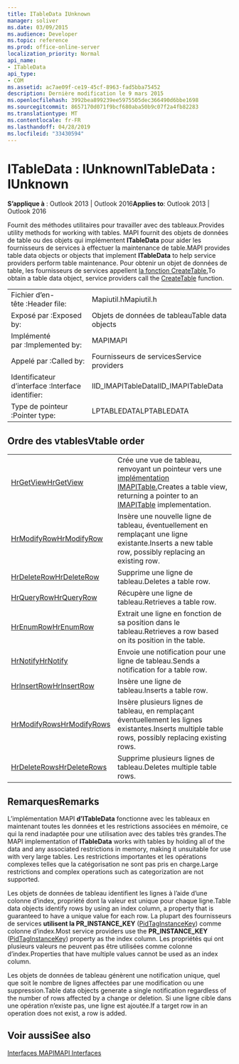 ```yaml
---
title: ITableData IUnknown
manager: soliver
ms.date: 03/09/2015
ms.audience: Developer
ms.topic: reference
ms.prod: office-online-server
localization_priority: Normal
api_name:
- ITableData
api_type:
- COM
ms.assetid: ac7ae09f-ce19-45cf-8963-fad5bba75452
description: Dernière modification le 9 mars 2015
ms.openlocfilehash: 3992bea899239ee5975505dec366490d6bbe1698
ms.sourcegitcommit: 8657170d071f9bcf680aba50b9c07f2a4fb82283
ms.translationtype: MT
ms.contentlocale: fr-FR
ms.lasthandoff: 04/28/2019
ms.locfileid: "33430594"
---
```

# <a name="itabledata--iunknown"></a><span data-ttu-id="c6b3e-103">ITableData : IUnknown</span><span class="sxs-lookup"><span data-stu-id="c6b3e-103">ITableData : IUnknown</span></span>

  
  
<span data-ttu-id="c6b3e-104">**S’applique à** : Outlook 2013 | Outlook 2016</span><span class="sxs-lookup"><span data-stu-id="c6b3e-104">**Applies to**: Outlook 2013 | Outlook 2016</span></span> 
  
<span data-ttu-id="c6b3e-105">Fournit des méthodes utilitaires pour travailler avec des tableaux.</span><span class="sxs-lookup"><span data-stu-id="c6b3e-105">Provides utility methods for working with tables.</span></span> <span data-ttu-id="c6b3e-106">MAPI fournit des objets de données de table ou des objets qui implémentent **ITableData** pour aider les fournisseurs de services à effectuer la maintenance de table.</span><span class="sxs-lookup"><span data-stu-id="c6b3e-106">MAPI provides table data objects or objects that implement **ITableData** to help service providers perform table maintenance.</span></span> <span data-ttu-id="c6b3e-107">Pour obtenir un objet de données de table, les fournisseurs de services appellent [la fonction CreateTable.](createtable.md)</span><span class="sxs-lookup"><span data-stu-id="c6b3e-107">To obtain a table data object, service providers call the [CreateTable](createtable.md) function.</span></span> 
  
|||
|:-----|:-----|
|<span data-ttu-id="c6b3e-108">Fichier d’en-tête :</span><span class="sxs-lookup"><span data-stu-id="c6b3e-108">Header file:</span></span>  <br/> |<span data-ttu-id="c6b3e-109">Mapiutil.h</span><span class="sxs-lookup"><span data-stu-id="c6b3e-109">Mapiutil.h</span></span>  <br/> |
|<span data-ttu-id="c6b3e-110">Exposé par :</span><span class="sxs-lookup"><span data-stu-id="c6b3e-110">Exposed by:</span></span>  <br/> |<span data-ttu-id="c6b3e-111">Objets de données de tableau</span><span class="sxs-lookup"><span data-stu-id="c6b3e-111">Table data objects</span></span>  <br/> |
|<span data-ttu-id="c6b3e-112">Implémenté par :</span><span class="sxs-lookup"><span data-stu-id="c6b3e-112">Implemented by:</span></span>  <br/> |<span data-ttu-id="c6b3e-113">MAPI</span><span class="sxs-lookup"><span data-stu-id="c6b3e-113">MAPI</span></span>  <br/> |
|<span data-ttu-id="c6b3e-114">Appelé par :</span><span class="sxs-lookup"><span data-stu-id="c6b3e-114">Called by:</span></span>  <br/> |<span data-ttu-id="c6b3e-115">Fournisseurs de services</span><span class="sxs-lookup"><span data-stu-id="c6b3e-115">Service providers</span></span>  <br/> |
|<span data-ttu-id="c6b3e-116">Identificateur d’interface :</span><span class="sxs-lookup"><span data-stu-id="c6b3e-116">Interface identifier:</span></span>  <br/> |<span data-ttu-id="c6b3e-117">IID_IMAPITableData</span><span class="sxs-lookup"><span data-stu-id="c6b3e-117">IID_IMAPITableData</span></span>  <br/> |
|<span data-ttu-id="c6b3e-118">Type de pointeur :</span><span class="sxs-lookup"><span data-stu-id="c6b3e-118">Pointer type:</span></span>  <br/> |<span data-ttu-id="c6b3e-119">LPTABLEDATA</span><span class="sxs-lookup"><span data-stu-id="c6b3e-119">LPTABLEDATA</span></span>  <br/> |
   
## <a name="vtable-order"></a><span data-ttu-id="c6b3e-120">Ordre des vtables</span><span class="sxs-lookup"><span data-stu-id="c6b3e-120">Vtable order</span></span>

|||
|:-----|:-----|
|[<span data-ttu-id="c6b3e-121">HrGetView</span><span class="sxs-lookup"><span data-stu-id="c6b3e-121">HrGetView</span></span>](itabledata-hrgetview.md) <br/> |<span data-ttu-id="c6b3e-122">Crée une vue de tableau, renvoyant un pointeur vers une [implémentation IMAPITable.](imapitableiunknown.md)</span><span class="sxs-lookup"><span data-stu-id="c6b3e-122">Creates a table view, returning a pointer to an [IMAPITable](imapitableiunknown.md) implementation.</span></span>  <br/> |
|[<span data-ttu-id="c6b3e-123">HrModifyRow</span><span class="sxs-lookup"><span data-stu-id="c6b3e-123">HrModifyRow</span></span>](itabledata-hrmodifyrow.md) <br/> |<span data-ttu-id="c6b3e-124">Insère une nouvelle ligne de tableau, éventuellement en remplaçant une ligne existante.</span><span class="sxs-lookup"><span data-stu-id="c6b3e-124">Inserts a new table row, possibly replacing an existing row.</span></span>  <br/> |
|[<span data-ttu-id="c6b3e-125">HrDeleteRow</span><span class="sxs-lookup"><span data-stu-id="c6b3e-125">HrDeleteRow</span></span>](itabledata-hrdeleterow.md) <br/> |<span data-ttu-id="c6b3e-126">Supprime une ligne de tableau.</span><span class="sxs-lookup"><span data-stu-id="c6b3e-126">Deletes a table row.</span></span>  <br/> |
|[<span data-ttu-id="c6b3e-127">HrQueryRow</span><span class="sxs-lookup"><span data-stu-id="c6b3e-127">HrQueryRow</span></span>](itabledata-hrqueryrow.md) <br/> |<span data-ttu-id="c6b3e-128">Récupère une ligne de tableau.</span><span class="sxs-lookup"><span data-stu-id="c6b3e-128">Retrieves a table row.</span></span>  <br/> |
|[<span data-ttu-id="c6b3e-129">HrEnumRow</span><span class="sxs-lookup"><span data-stu-id="c6b3e-129">HrEnumRow</span></span>](itabledata-hrenumrow.md) <br/> |<span data-ttu-id="c6b3e-130">Extrait une ligne en fonction de sa position dans le tableau.</span><span class="sxs-lookup"><span data-stu-id="c6b3e-130">Retrieves a row based on its position in the table.</span></span>  <br/> |
|[<span data-ttu-id="c6b3e-131">HrNotify</span><span class="sxs-lookup"><span data-stu-id="c6b3e-131">HrNotify</span></span>](itabledata-hrnotify.md) <br/> |<span data-ttu-id="c6b3e-132">Envoie une notification pour une ligne de tableau.</span><span class="sxs-lookup"><span data-stu-id="c6b3e-132">Sends a notification for a table row.</span></span>  <br/> |
|[<span data-ttu-id="c6b3e-133">HrInsertRow</span><span class="sxs-lookup"><span data-stu-id="c6b3e-133">HrInsertRow</span></span>](itabledata-hrinsertrow.md) <br/> |<span data-ttu-id="c6b3e-134">Insère une ligne de tableau.</span><span class="sxs-lookup"><span data-stu-id="c6b3e-134">Inserts a table row.</span></span>  <br/> |
|[<span data-ttu-id="c6b3e-135">HrModifyRows</span><span class="sxs-lookup"><span data-stu-id="c6b3e-135">HrModifyRows</span></span>](itabledata-hrmodifyrows.md) <br/> |<span data-ttu-id="c6b3e-136">Insère plusieurs lignes de tableau, en remplaçant éventuellement les lignes existantes.</span><span class="sxs-lookup"><span data-stu-id="c6b3e-136">Inserts multiple table rows, possibly replacing existing rows.</span></span>  <br/> |
|[<span data-ttu-id="c6b3e-137">HrDeleteRows</span><span class="sxs-lookup"><span data-stu-id="c6b3e-137">HrDeleteRows</span></span>](itabledata-hrdeleterows.md) <br/> |<span data-ttu-id="c6b3e-138">Supprime plusieurs lignes de tableau.</span><span class="sxs-lookup"><span data-stu-id="c6b3e-138">Deletes multiple table rows.</span></span>  <br/> |
   
## <a name="remarks"></a><span data-ttu-id="c6b3e-139">Remarques</span><span class="sxs-lookup"><span data-stu-id="c6b3e-139">Remarks</span></span>

<span data-ttu-id="c6b3e-140">L’implémentation MAPI **d’ITableData** fonctionne avec les tableaux en maintenant toutes les données et les restrictions associées en mémoire, ce qui la rend inadaptée pour une utilisation avec des tables très grandes.</span><span class="sxs-lookup"><span data-stu-id="c6b3e-140">The MAPI implementation of **ITableData** works with tables by holding all of the data and any associated restrictions in memory, making it unsuitable for use with very large tables.</span></span> <span data-ttu-id="c6b3e-141">Les restrictions importantes et les opérations complexes telles que la catégorisation ne sont pas pris en charge.</span><span class="sxs-lookup"><span data-stu-id="c6b3e-141">Large restrictions and complex operations such as categorization are not supported.</span></span> 
  
<span data-ttu-id="c6b3e-142">Les objets de données de tableau identifient les lignes à l’aide d’une colonne d’index, propriété dont la valeur est unique pour chaque ligne.</span><span class="sxs-lookup"><span data-stu-id="c6b3e-142">Table data objects identify rows by using an index column, a property that is guaranteed to have a unique value for each row.</span></span> <span data-ttu-id="c6b3e-143">La plupart des fournisseurs de services **utilisent la PR_INSTANCE_KEY** ([PidTagInstanceKey](pidtaginstancekey-canonical-property.md)) comme colonne d’index.</span><span class="sxs-lookup"><span data-stu-id="c6b3e-143">Most service providers use the **PR_INSTANCE_KEY** ([PidTagInstanceKey](pidtaginstancekey-canonical-property.md)) property as the index column.</span></span> <span data-ttu-id="c6b3e-144">Les propriétés qui ont plusieurs valeurs ne peuvent pas être utilisées comme colonne d’index.</span><span class="sxs-lookup"><span data-stu-id="c6b3e-144">Properties that have multiple values cannot be used as an index column.</span></span>
  
<span data-ttu-id="c6b3e-145">Les objets de données de tableau génèrent une notification unique, quel que soit le nombre de lignes affectées par une modification ou une suppression.</span><span class="sxs-lookup"><span data-stu-id="c6b3e-145">Table data objects generate a single notification regardless of the number of rows affected by a change or deletion.</span></span> <span data-ttu-id="c6b3e-146">Si une ligne cible dans une opération n’existe pas, une ligne est ajoutée.</span><span class="sxs-lookup"><span data-stu-id="c6b3e-146">If a target row in an operation does not exist, a row is added.</span></span>
  
## <a name="see-also"></a><span data-ttu-id="c6b3e-147">Voir aussi</span><span class="sxs-lookup"><span data-stu-id="c6b3e-147">See also</span></span>



[<span data-ttu-id="c6b3e-148">Interfaces MAPI</span><span class="sxs-lookup"><span data-stu-id="c6b3e-148">MAPI Interfaces</span></span>](mapi-interfaces.md)

